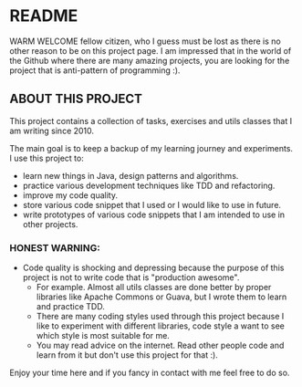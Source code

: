 # **README**

WARM WELCOME fellow citizen, who I guess must be lost as there is no other reason to be on this project page. 
I am impressed that in the world of the Github where there are many amazing projects, you are looking for the project that is anti-pattern of programming :).

## **ABOUT THIS PROJECT**

This project contains a collection of tasks, exercises and utils classes that I am writing since 2010.

The main goal is to keep a backup of my learning journey and experiments.
I use this project to:
- learn new things in Java, design patterns and algorithms.
- practice various development techniques like TDD and refactoring.
- improve my code quality.
- store various code snippet that I used or I would like to use in future.
- write prototypes of various code snippets that I am intended to use in other projects.

### **HONEST WARNING**:
* Code quality is shocking and depressing because the purpose of this project is not to write code that is "production awesome".
  * For example. Almost all utils classes are done better by proper libraries like Apache Commons or Guava, but I wrote them to learn and practice TDD.
  * There are many coding styles used through this project because I like to experiment with different libraries, code style a want to see which style is most suitable for me.
  * You may read advice on the internet. Read other people code and learn from it but don't use this project for that :).
  
  
Enjoy your time here and if you fancy in contact with me feel free to do so.

